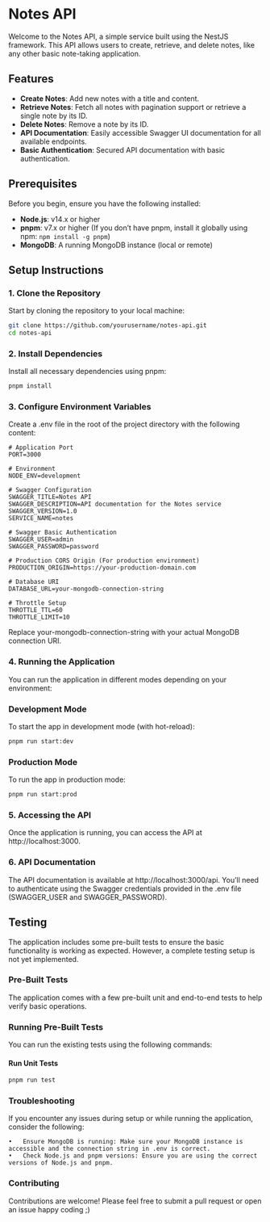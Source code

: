 # Notes API

Welcome to the Notes API, a simple service built using the NestJS framework. This API allows users to create, retrieve, and delete notes, like any other basic note-taking application.

## Features

- **Create Notes**: Add new notes with a title and content.
- **Retrieve Notes**: Fetch all notes with pagination support or retrieve a single note by its ID.
- **Delete Notes**: Remove a note by its ID.
- **API Documentation**: Easily accessible Swagger UI documentation for all available endpoints.
- **Basic Authentication**: Secured API documentation with basic authentication.

## Prerequisites

Before you begin, ensure you have the following installed:

- **Node.js**: v14.x or higher
- **pnpm**: v7.x or higher (If you don’t have pnpm, install it globally using npm: `npm install -g pnpm`)
- **MongoDB**: A running MongoDB instance (local or remote)

## Setup Instructions

### 1. Clone the Repository

Start by cloning the repository to your local machine:

```bash
git clone https://github.com/yourusername/notes-api.git
cd notes-api
```



### 2. Install Dependencies

Install all necessary dependencies using pnpm:

```bash
pnpm install
```

### 3. Configure Environment Variables

Create a .env file in the root of the project directory with the following content:

```plaintext
# Application Port
PORT=3000

# Environment
NODE_ENV=development

# Swagger Configuration
SWAGGER_TITLE=Notes API
SWAGGER_DESCRIPTION=API documentation for the Notes service
SWAGGER_VERSION=1.0
SERVICE_NAME=notes

# Swagger Basic Authentication
SWAGGER_USER=admin
SWAGGER_PASSWORD=password

# Production CORS Origin (For production environment)
PRODUCTION_ORIGIN=https://your-production-domain.com

# Database URI
DATABASE_URL=your-mongodb-connection-string

# Throttle Setup
THROTTLE_TTL=60
THROTTLE_LIMIT=10
```

Replace your-mongodb-connection-string with your actual MongoDB connection URI.

### 4. Running the Application

You can run the application in different modes depending on your environment:

### Development Mode

To start the app in development mode (with hot-reload):

```bash
pnpm run start:dev
```

### Production Mode

To run the app in production mode:

```bash
pnpm run start:prod
```

### 5. Accessing the API

Once the application is running, you can access the API at http://localhost:3000.

### 6. API Documentation

The API documentation is available at http://localhost:3000/api. You’ll need to authenticate using the Swagger credentials provided in the .env file (SWAGGER_USER and SWAGGER_PASSWORD).

## Testing

The application includes some pre-built tests to ensure the basic functionality is working as expected. However, a complete testing setup is not yet implemented.

### Pre-Built Tests

The application comes with a few pre-built unit and end-to-end tests to help verify basic operations.

### Running Pre-Built Tests

You can run the existing tests using the following commands:

#### Run Unit Tests

```bash
pnpm run test
```

### Troubleshooting

If you encounter any issues during setup or while running the application, consider the following:

	•	Ensure MongoDB is running: Make sure your MongoDB instance is accessible and the connection string in .env is correct.
	•	Check Node.js and pnpm versions: Ensure you are using the correct versions of Node.js and pnpm.

### Contributing
Contributions are welcome! Please feel free to submit a pull request or open an issue happy coding ;)